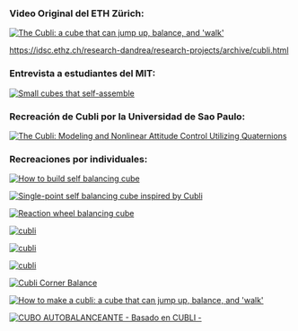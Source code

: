 ### Video Original del ETH Zürich:

[![The Cubli: a cube that can jump up, balance, and 'walk'](https://markdown-videos-api.jorgenkh.no/url?url=https%3A%2F%2Fwww.youtube.com%2Fwatch%3Fv%3Dn_6p-1J551Y)](https://www.youtube.com/watch?v=n_6p-1J551Y)

https://idsc.ethz.ch/research-dandrea/research-projects/archive/cubli.html

### Entrevista a estudiantes del MIT:

[![Small cubes that self-assemble](https://markdown-videos-api.jorgenkh.no/url?url=https%3A%2F%2Fwww.youtube.com%2Fwatch%3Fv%3D6aZbJS6LZbs)](https://www.youtube.com/watch?v=6aZbJS6LZbs)

### Recreación de Cubli por la Universidad de Sao Paulo:

[![The Cubli: Modeling and Nonlinear Attitude Control Utilizing Quaternions](https://markdown-videos-api.jorgenkh.no/url?url=https%3A%2F%2Fwww.youtube.com%2Fwatch%3Fv%3DAWEWNBDW6CM)](https://www.youtube.com/watch?v=AWEWNBDW6CM)

### Recreaciones por individuales:

[![How to build self balancing cube](https://markdown-videos-api.jorgenkh.no/url?url=https%3A%2F%2Fwww.youtube.com%2Fwatch%3Fv%3DAJQZFHJzwt4)](https://www.youtube.com/watch?v=AJQZFHJzwt4)

[![Single-point self balancing cube inspired by Cubli](https://markdown-videos-api.jorgenkh.no/url?url=https%3A%2F%2Fwww.youtube.com%2Fwatch%3Fv%3DBNka7MLYyaE)](https://www.youtube.com/watch?v=BNka7MLYyaE)

[![Reaction wheel balancing cube](https://markdown-videos-api.jorgenkh.no/url?url=https%3A%2F%2Fwww.youtube.com%2Fwatch%3Fv%3DsT9be_IoEw8)](https://www.youtube.com/watch?v=sT9be_IoEw8)

[![cubli](https://markdown-videos-api.jorgenkh.no/url?url=https%3A%2F%2Fwww.youtube.com%2Fwatch%3Fv%3DEcPNDOe8KSg)](https://www.youtube.com/watch?v=EcPNDOe8KSg)

[![cubli](https://markdown-videos-api.jorgenkh.no/url?url=https%3A%2F%2Fwww.youtube.com%2Fwatch%3Fv%3DqgVsZfBWY44)](https://www.youtube.com/watch?v=qgVsZfBWY44)

[![cubli](https://markdown-videos-api.jorgenkh.no/url?url=https%3A%2F%2Fwww.youtube.com%2Fwatch%3Fv%3Dqasl0gNsAUA)](https://www.youtube.com/watch?v=qasl0gNsAUA)

[![Cubli Corner Balance](https://markdown-videos-api.jorgenkh.no/url?url=https%3A%2F%2Fwww.youtube.com%2Fwatch%3Fv%3D83wC_mgGU2E)](https://www.youtube.com/watch?v=83wC_mgGU2E)

[![How to make a cubli: a cube that can jump up, balance, and 'walk'](https://markdown-videos-api.jorgenkh.no/url?url=https%3A%2F%2Fwww.youtube.com%2Fwatch%3Fv%3DgV46UMgeji0)](https://www.youtube.com/watch?v=gV46UMgeji0)

[![CUBO AUTOBALANCEANTE - Basado en CUBLI -](https://markdown-videos-api.jorgenkh.no/url?url=https%3A%2F%2Fwww.youtube.com%2Fwatch%3Fv%3DI7X17kt6U8E)](https://www.youtube.com/watch?v=I7X17kt6U8E)